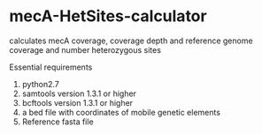 # mecA-HetSites-calculator
calculates mecA coverage, coverage depth and reference genome coverage and number heterozygous sites

Essential requirements
1. python2.7
2. samtools version 1.3.1 or higher
3. bcftools version 1.3.1 or higher
4. a bed file with coordinates of mobile genetic elements
5. Reference fasta file


